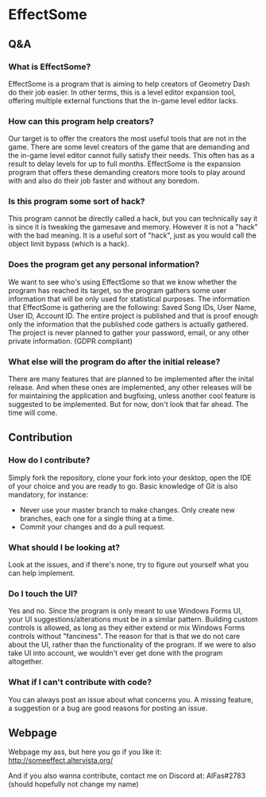 # EffectSome
## Q&A
### What is EffectSome?
EffectSome is a program that is aiming to help creators of Geometry Dash do their job easier.
In other terms, this is a level editor expansion tool, offering multiple external functions that the in-game level editor lacks.

### How can this program help creators?
Our target is to offer the creators the most useful tools that are not in the game.
There are some level creators of the game that are demanding and the in-game level editor cannot fully satisfy their needs.
This often has as a result to delay levels for up to full months.
EffectSome is the expansion program that offers these demanding creators more tools to play around with and also do their
job faster and without any boredom.

### Is this program some sort of hack?
This program cannot be directly called a hack, but you can technically say it is since it is tweaking the gamesave and memory.
However it is not a "hack" with the bad meaning.
It is a useful sort of "hack", just as you would call the object limit bypass (which is a hack).

### Does the program get any personal information?
We want to see who's using EffectSome so that we know whether the program has reached its target,
so the program gathers some user information that will be only used for statistical purposes.
The information that EffectSome is gathering are the following: Saved Song IDs, User Name, User ID, Account ID.
The entire project is published and that is proof enough only the information that the published code gathers is actually gathered.
The project is never planned to gather your password, email, or any other private information. (GDPR compliant)

### What else will the program do after the initial release?
There are many features that are planned to be implemented after the inital release.
And when these ones are implemented, any other releases will be for maintaining the application and bugfixing,
unless another cool feature is suggested to be implemented. But for now, don't look that far ahead. The time will come.

## Contribution
### How do I contribute?
Simply fork the repository, clone your fork into your desktop, open the IDE of your choice and you are ready to go.
Basic knowledge of Git is also mandatory, for instance:
- Never use your master branch to make changes. Only create new branches, each one for a single thing at a time.
- Commit your changes and do a pull request.

### What should I be looking at?
Look at the issues, and if there's none, try to figure out yourself what you can help implement.

### Do I touch the UI?
Yes and no. Since the program is only meant to use Windows Forms UI, your UI suggestions/alterations must be in a similar pattern.
Building custom controls is allowed, as long as they either extend or mix Windows Forms controls without "fanciness".
The reason for that is that we do not care about the UI, rather than the functionality of the program.
If we were to also take UI into account, we wouldn't ever get done with the program altogether.

### What if I can't contribute with code?
You can always post an issue about what concerns you. A missing feature, a suggestion or a bug are good reasons for posting an issue.

## Webpage
Webpage my ass, but here you go if you like it: http://someeffect.altervista.org/

And if you also wanna contribute, contact me on Discord at: AlFas#2783 (should hopefully not change my name)
